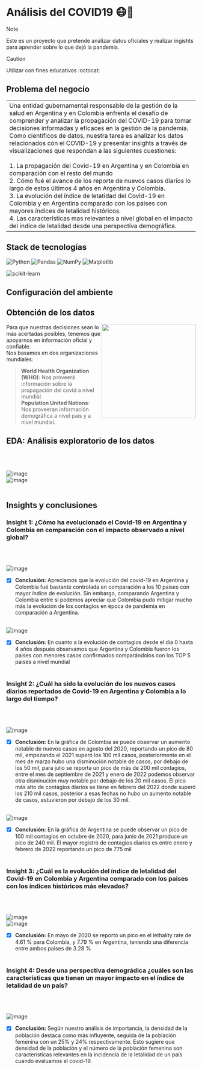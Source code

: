 <h1>Análisis del COVID19 😷🦠</h1>

> [!NOTE]
> Este es un proyecto que pretende analizar datos oficiales y realizar ingishts para aprender sobre lo que dejó la pandemia. <br>

> [!CAUTION]
> Utilizar con fines educativos :octocat:

<h2>Problema del negocio</h2>

<table><tr><td> 
Una entidad gubernamental responsable de la gestión de la salud en Argentina y en Colombia enfrenta el desafío de comprender y analizar la propagación del COVID-19 para tomar decisiones informadas y eficaces en la gestión de la pandemia.
Como científicos de datos, nuestra tarea es analizar los datos relacionados con el COVID-19 y presentar insights a través de visualizaciones que respondan a las siguientes cuestiones: <br>
<br>
1. La propagación del Covid-19 en Argentina y en Colombia en comparación con el resto del mundo <br>
2. Cómo fué el avance de los reporte de nuevos casos diarios lo largo de estos últimos 4 años en Argentina y Colombia. <br>
3. La evolución del índice de letatidad del Covid-19 en Colombia y en Argentina comparado con los paises con mayores índices de letalidad históricos. <br>
4. Las características mas relevantes a nivel global en el impacto del índice de letalidad desde una perspectiva demográfica.
</td></tr></table>

<h2>Stack de tecnologías</h2>

![Python](https://img.shields.io/badge/python-3670A0?style=for-the-badge&logo=python&logoColor=ffdd54) ![Pandas](https://img.shields.io/badge/pandas-%23150458.svg?style=for-the-badge&logo=pandas&logoColor=white) ![NumPy](https://img.shields.io/badge/numpy-%23013243.svg?style=for-the-badge&logo=numpy&logoColor=white) ![Matplotlib](https://img.shields.io/badge/Matplotlib-%23ffffff.svg?style=for-the-badge&logo=Matplotlib&logoColor=black)

![scikit-learn](https://img.shields.io/badge/scikit--learn-%23F7931E.svg?style=for-the-badge&logo=scikit-learn&logoColor=white)


<h2>Configuración del ambiente</h2>

<h2>Obtención de los datos</h2>


<picture> <img align="right" src="https://img001.prntscr.com/file/img001/bE059CK0TQOKhKqpeYo4CQ.png" width = 250px></picture>
Para que nuestras decisiones sean lo más acertadas posibles, tenemos que apoyarnos en información oficial y confiable. <br>
Nos basamos en dos organizaciones mundiales:

 > **World Health Organization (WHO)**: Nos proveerá información sobre la propagación del covid a nivel mundial. <br>
 > **Population United Nations**: Nos proveeran información demográfica a nivel pais y a nivel mundial.

<h2>EDA: Análisis exploratorio de los datos</h2><br><br>

![image](https://github.com/pabloing93/covid19-analysis/assets/32267303/acd4496c-59d7-4486-b82c-eb26960df379)
<br>
![image](https://github.com/pabloing93/covid19-analysis/assets/32267303/2b78f6d1-ebc5-4fd4-93f3-fe01faa5d568)
<br><br>

<h2>Insights y conclusiones</h2>
<h3>Insight 1: ¿Cómo ha evolucionado el Covid-19 en Argentina y Colombia en comparación con el impacto observado a nivel global? </h3><br><br>

![image](https://github.com/pabloing93/covid19-analysis/assets/32267303/9d02f9df-8a65-49cb-b0ae-3a6831e6fd40)
<br>
- [x] <b>Conclusión:</b> Apreciamos que la evolución del covid-19 en Argentina y Colombia fué bastante controlada en comparación a los 10 paises con mayor índice de evolución. Sin embargo, comparando Argentina y Colombia entre sí podemos apreciar que Colombia pudo mitigar mucho más la evolución de los contagios en época de pandemia en comparación a Argentina.<br><br>

![image](https://github.com/pabloing93/covid19-analysis/assets/32267303/4d28ebed-5cfd-4c25-9676-e6584a51ad5d)
<br>
- [x] <b>Conclusión:</b> En cuanto a la evolución de contagios desde el día 0 hasta 4 años después observamos que Argentina y Colombia fueron los paises con menores casos confirmados comparándolos con los TOP 5 paises a nivel mundial <br><br>

<h3>Insight 2: ¿Cuál ha sido la evolución de los nuevos casos diarios reportados de Covid-19 en Argentina y Colombia a lo largo del tiempo?</h3><br><br>

![image](https://github.com/pabloing93/covid19-analysis/assets/32267303/6b87a9c2-1885-4455-af0a-2b5e00bfbe1a)<br>
- [x] <b>Conclusión:</b> En la gráfica de Colombia se puede observar un aumento notable de nuevos casos en agosto del 2020, reportando un pico de 80 mil, empezando el 2021 superó los 100 mil casos, posteriormente en el mes de marzo hubo una disminución notable de casos, por debajo de los 50 mil, para julio se reporta un pico de más de 200 mil contagios, entre el mes de septiembre de 2021 y enero de 2022 podemos observar otra disminución muy notable por debajo de los 20 mil casos. El pico más alto de contagios diarios se tiene en febrero del 2022 donde superó los 210 mil casos, posterior a esas fechas no hubo un aumento notable de casos, estuvieron por debajo de los 30 mil. <br><br>

![image](https://github.com/pabloing93/covid19-analysis/assets/32267303/96cb908f-3d7c-400f-b1c2-3f0251e0a48d)<br>

- [x] <b>Conclusión:</b> En la gráfica de Argentina se puede observar un pico de 100 mil contagios en octubre de 2020, para junio de 2021 produce un pico de 240 mil. El mayor registro de contagios diarios es entre enero y febrero de 2022 reportando un pico de 775 mil<br><br>

<h3>Insight 3: ¿Cuál es la evolución del índice de letalidad del Covid-19 en Colombia y Argentina comparado con los paises con los índices históricos más elevados?</h3><br><br>

![image](https://github.com/pabloing93/covid19-analysis/assets/32267303/dffe2e30-d02d-4865-b4b7-1326f2391b8d) <br>
![image](https://github.com/pabloing93/covid19-analysis/assets/32267303/de71eee2-1833-4bb7-a59e-e0c374e1f640)

- [x] <b>Conclusión:</b> En mayo de 2020 se reportó un pico en el lethality rate de 4.61 % para Colombia, y 7.79 % en Argentina, teniendo una diferencia entre ambos paises de 3.28 % <br><br>


<h3>Insight 4: Desde una perspectiva demográdica ¿cuáles son las características que tienen un mayor impacto en el índice de letalidad de un país?</h3><br><br>

![image](https://github.com/pabloing93/covid19-analysis/assets/32267303/4a9bf54b-d8f7-40fe-b76f-2faec888142e)
<br>
- [x] <b>Conclusión:</b> Según nuestro análisis de importancia, la densidad de la población destaca como más influyente, seguida de la población femenina con un 25% y 24% respectivamente. Esto sugiere que densidad de la población y el número de la población femenina son características relevantes en la incidencia de la letalidad de un país cuando evaluamos el covid-19.


